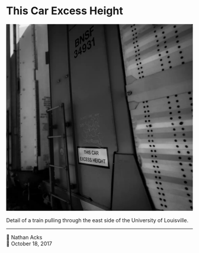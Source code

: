 # This Car Excess Height

![A sign declaring “this car excess height” next to a ladder on the side of a train car](assets/2017-10-18-this-car-excess-height.webp)

Detail of a train pulling through the east side of the University of Louisville.

- - - -

<span aria-hidden="true">👤</span> Nathan Acks  
<span aria-hidden="true">📅</span> October 18, 2017
